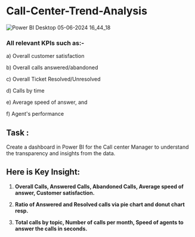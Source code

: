 # Call-Center-Trend-Analysis

![Power BI Desktop 05-06-2024 16_44_18](https://github.com/sujata-mandal13/Call-Center-Trend-Analysis/assets/171798508/280dd76d-d005-48a9-8dab-27c7ce21355f)


### All relevant KPIs such as:-

a) Overall customer satisfaction

b) Overall calls answered/abandoned

c) Overall Ticket Resolved/Unresolved

d) Calls by time

e) Average speed of answer, and

f) Agent's performance

## Task : 

Create a dashboard in Power BI for the Call center Manager to understand the transparency and insights from the data.

## Here is Key Insight:

1. **Overall Calls, Answered Calls, Abandoned Calls, Average speed of answer, Customer satisfaction.**

2. **Ratio of Answered and Resolved calls via pie chart and donut chart resp.**

3. **Total calls by topic, Number of calls per month, Speed of agents to answer the calls in seconds.**
